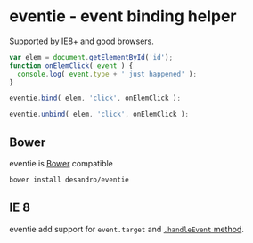 # eventie - event binding helper

Supported by IE8+ and good browsers.

``` js
var elem = document.getElementById('id');
function onElemClick( event ) {
  console.log( event.type + ' just happened' );
}

eventie.bind( elem, 'click', onElemClick );

eventie.unbind( elem, 'click', onElemClick );
```

## Bower

eventie is [Bower](https://github.com/twitter/bower) compatible

``` bash
bower install desandro/eventie
```

## IE 8

eventie add support for `event.target` and [`.handleEvent` method](https://developer.mozilla.org/en-US/docs/DOM/EventListener#handleEvent()).
